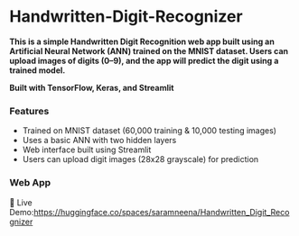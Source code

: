 # Handwritten-Digit-Recognizer
**This is a simple Handwritten Digit Recognition web app built using an Artificial Neural Network (ANN) trained on the MNIST dataset. Users can upload images of digits (0–9), and the app will predict the digit using a trained model.**

**Built with TensorFlow, Keras, and Streamlit**

### Features
+ Trained on MNIST dataset (60,000 training & 10,000 testing images)
+ Uses a basic ANN with two hidden layers
+ Web interface built using Streamlit
+ Users can upload digit images (28x28 grayscale) for prediction

### Web App
🔗 Live Demo:https://huggingface.co/spaces/saramneena/Handwritten_Digit_Recognizer

